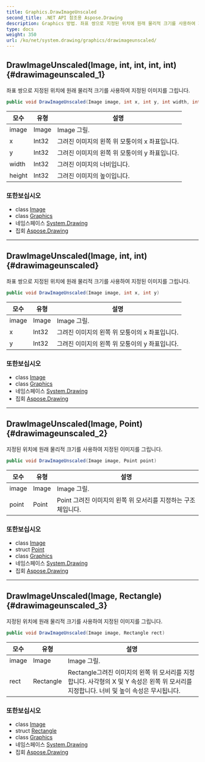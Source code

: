 ```yaml
---
title: Graphics.DrawImageUnscaled
second_title: .NET API 참조용 Aspose.Drawing
description: Graphics 방법. 좌표 쌍으로 지정된 위치에 원래 물리적 크기를 사용하여 지정된 이미지를 그립니다.
type: docs
weight: 350
url: /ko/net/system.drawing/graphics/drawimageunscaled/
---
```

## DrawImageUnscaled(Image, int, int, int, int) {#drawimageunscaled_1}

좌표 쌍으로 지정된 위치에 원래 물리적 크기를 사용하여 지정된 이미지를 그립니다.

```csharp
public void DrawImageUnscaled(Image image, int x, int y, int width, int height)
```

| 모수 | 유형 | 설명 |
| --- | --- | --- |
| image | Image | Image 그릴. |
| x | Int32 | 그려진 이미지의 왼쪽 위 모퉁이의 x 좌표입니다. |
| y | Int32 | 그려진 이미지의 왼쪽 위 모퉁이의 y 좌표입니다. |
| width | Int32 | 그려진 이미지의 너비입니다. |
| height | Int32 | 그려진 이미지의 높이입니다. |

### 또한보십시오

* class [Image](../../image/)
* class [Graphics](../)
* 네임스페이스 [System.Drawing](../../graphics/)
* 집회 [Aspose.Drawing](../../../)

---

## DrawImageUnscaled(Image, int, int) {#drawimageunscaled}

좌표 쌍으로 지정된 위치에 원래 물리적 크기를 사용하여 지정된 이미지를 그립니다.

```csharp
public void DrawImageUnscaled(Image image, int x, int y)
```

| 모수 | 유형 | 설명 |
| --- | --- | --- |
| image | Image | Image 그릴. |
| x | Int32 | 그려진 이미지의 왼쪽 위 모퉁이의 x 좌표입니다. |
| y | Int32 | 그려진 이미지의 왼쪽 위 모퉁이의 y 좌표입니다. |

### 또한보십시오

* class [Image](../../image/)
* class [Graphics](../)
* 네임스페이스 [System.Drawing](../../graphics/)
* 집회 [Aspose.Drawing](../../../)

---

## DrawImageUnscaled(Image, Point) {#drawimageunscaled_2}

지정된 위치에 원래 물리적 크기를 사용하여 지정된 이미지를 그립니다.

```csharp
public void DrawImageUnscaled(Image image, Point point)
```

| 모수 | 유형 | 설명 |
| --- | --- | --- |
| image | Image | Image 그릴. |
| point | Point | Point 그려진 이미지의 왼쪽 위 모서리를 지정하는 구조체입니다. |

### 또한보십시오

* class [Image](../../image/)
* struct [Point](../../point/)
* class [Graphics](../)
* 네임스페이스 [System.Drawing](../../graphics/)
* 집회 [Aspose.Drawing](../../../)

---

## DrawImageUnscaled(Image, Rectangle) {#drawimageunscaled_3}

지정된 위치에 원래 물리적 크기를 사용하여 지정된 이미지를 그립니다.

```csharp
public void DrawImageUnscaled(Image image, Rectangle rect)
```

| 모수 | 유형 | 설명 |
| --- | --- | --- |
| image | Image | Image 그릴. |
| rect | Rectangle | Rectangle그려진 이미지의 왼쪽 위 모서리를 지정합니다. 사각형의 X 및 Y 속성은 왼쪽 위 모서리를 지정합니다. 너비 및 높이 속성은 무시됩니다. |

### 또한보십시오

* class [Image](../../image/)
* struct [Rectangle](../../rectangle/)
* class [Graphics](../)
* 네임스페이스 [System.Drawing](../../graphics/)
* 집회 [Aspose.Drawing](../../../)


